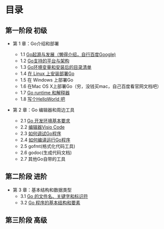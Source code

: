 # 目录
## 第一阶段 初级
- 第 1 章：Go介绍和部署
    - 1.1 [Go起源与发展（懒得介绍，自行百度Google)](1-1.md)
    - 1.2 [Go支持的平台与架构](1-2.md)
    - 1.3 [Go环境变量和安装后的目录清单](1-3.md)
    - 1.4 [在 Linux 上安装部署Go](1-4.md)
    - 1.5 在 Windows 上部署Go
    - 1.6 在Mac OS X上部署Go（穷，没钱买mac，自己百度看官网文档吧）
    - 1.7 [Go runtime 和解释器](1-7.md)
    - 1.8 [写个HelloWorld 吧](1-8.md)

- 第 2 章：Go 编辑器和周边工具
    - 2.1 [Go 开发环境基本要求](2-1.md)
    - 2.2 [编辑器Visio Code](2-2.md)
    - 2.3 [如何调试Go程序](2-3.md)
    - 2.4 [如何编译运行Go程序](2-4.md)
    - 2.5 gofmt(格式化代码工具)
    - 2.6 godoc(生成代码文档)
    - 2.7 其他Go自带的工具

    
## 第二阶段 进阶
- 第 3 章：基本结构和数据类型
    - 3.1 [Go 的文件名、关键字和标识符](3-1.md)
    - 3.2 [Go 程序的基本结构和要素](3-2.md)

## 第三阶段 高级
